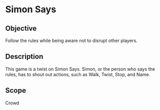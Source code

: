 # **Simon Says**

## **Objective**
Follow the rules while being aware not to disrupt other players.

## **Description**
This game is a twist on Simon Says. Simon, or the person who says the rules, has to shout out actions, such as Walk, Twist, Stop, and Name.

## **Scope**
Crowd
